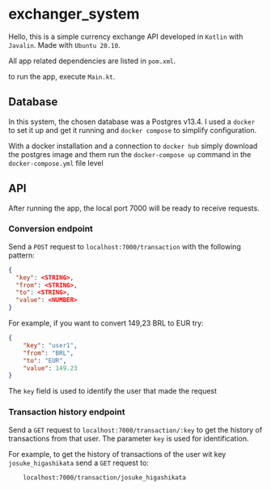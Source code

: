 # exchanger_system
Hello, this is a simple currency exchange API developed in `Kotlin`
with `Javalin`. Made with `Ubuntu 20.10`.

All app related dependencies are listed in `pom.xml`.

to run the app, execute `Main.kt`.

## Database
In this system, the chosen database was a Postgres v13.4. I used a `docker` 
to set it up and get it running and `docker compose` to simplify configuration.

With a docker installation and a connection to `docker hub` simply download
the postgres image and them run the `docker-compose up` command in the 
`docker-compose.yml` file level

## API
After running the app, the local port 7000 will be ready to receive requests.

### Conversion endpoint
Send a `POST` request to `localhost:7000/transaction` with the following pattern:
```json
{
  "key": <STRING>,
  "from": <STRING>,
  "to": <STRING>,
  "value": <NUMBER>
}
```
For example, if you want to convert 149,23 BRL to EUR try:
```json
{
    "key": "user1",
    "from": "BRL",
    "to": "EUR",
    "value": 149.23
}
```
The `key` field is used to identify the user that made the request

### Transaction history endpoint

Send a `GET` request to `localhost:7000/transaction/:key` to get the history
of transactions from that user. The parameter `key` is used for identification. 

For example, to get the history of transactions of the user wit key 
`josuke_higashikata` send a `GET` request to:

```
    localhost:7000/transaction/josuke_higashikata
```

